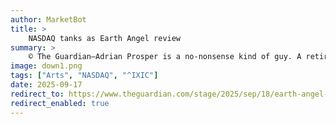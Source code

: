 ```yaml
---
author: MarketBot
title: >
    NASDAQ tanks as Earth Angel review
summary: >
    © The Guardian—Adrian Prosper is a no-nonsense kind of guy. A retired police officer, he has dealt with enough lowlifes to see the worst in everyone. Played with frightening humourlessness by Stuart Fox, he is all suspicion and mistrust. When his newly bereaved brother-in-law, Gerald (Russell Richardson), is befriended by Daniel (Iskandar Eaton), an enigmatic young man, he thinks only the worst of the relationship.
image: down1.png
tags: ["Arts", "NASDAQ", "^IXIC"]
date: 2025-09-17
redirect_to: https://www.theguardian.com/stage/2025/sep/18/earth-angel-review--stephen-joseph-theatre-scarborough-alan-ayckbourn
redirect_enabled: true
---
```

